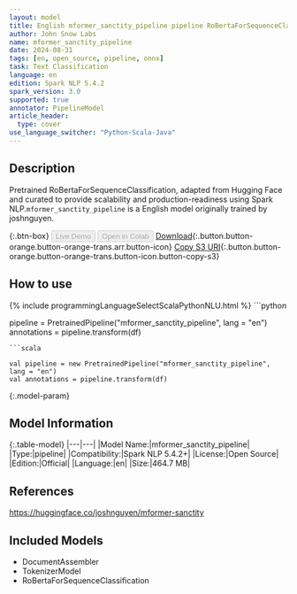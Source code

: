 ```yaml
---
layout: model
title: English mformer_sanctity_pipeline pipeline RoBertaForSequenceClassification from joshnguyen
author: John Snow Labs
name: mformer_sanctity_pipeline
date: 2024-08-31
tags: [en, open_source, pipeline, onnx]
task: Text Classification
language: en
edition: Spark NLP 5.4.2
spark_version: 3.0
supported: true
annotator: PipelineModel
article_header:
  type: cover
use_language_switcher: "Python-Scala-Java"
---
```


## Description

Pretrained RoBertaForSequenceClassification, adapted from Hugging Face and curated to provide scalability and production-readiness using Spark NLP.`mformer_sanctity_pipeline` is a English model originally trained by joshnguyen.

{:.btn-box}
<button class="button button-orange" disabled>Live Demo</button>
<button class="button button-orange" disabled>Open in Colab</button>
[Download](https://s3.amazonaws.com/auxdata.johnsnowlabs.com/public/models/mformer_sanctity_pipeline_en_5.4.2_3.0_1725119486964.zip){:.button.button-orange.button-orange-trans.arr.button-icon}
[Copy S3 URI](s3://auxdata.johnsnowlabs.com/public/models/mformer_sanctity_pipeline_en_5.4.2_3.0_1725119486964.zip){:.button.button-orange.button-orange-trans.button-icon.button-copy-s3}

## How to use



<div class="tabs-box" markdown="1">
{% include programmingLanguageSelectScalaPythonNLU.html %}
```python

pipeline = PretrainedPipeline("mformer_sanctity_pipeline", lang = "en")
annotations =  pipeline.transform(df)   

```
```scala

val pipeline = new PretrainedPipeline("mformer_sanctity_pipeline", lang = "en")
val annotations = pipeline.transform(df)

```
</div>

{:.model-param}
## Model Information

{:.table-model}
|---|---|
|Model Name:|mformer_sanctity_pipeline|
|Type:|pipeline|
|Compatibility:|Spark NLP 5.4.2+|
|License:|Open Source|
|Edition:|Official|
|Language:|en|
|Size:|464.7 MB|

## References

https://huggingface.co/joshnguyen/mformer-sanctity

## Included Models

- DocumentAssembler
- TokenizerModel
- RoBertaForSequenceClassification